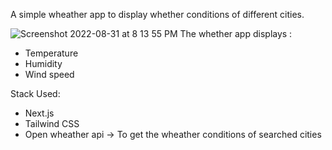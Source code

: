 A simple wheather app to display whether conditions of different cities. 


![Screenshot 2022-08-31 at 8 13 55 PM](https://user-images.githubusercontent.com/67771257/187707408-f8c0e459-805c-43ba-906d-a171425512ed.png)
The whether app displays :
* Temperature
* Humidity
* Wind speed

Stack Used:
* Next.js
* Tailwind CSS
* Open wheather api -> To get the wheather conditions of searched cities
